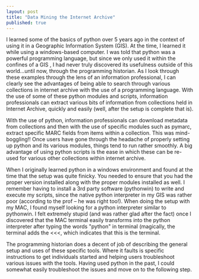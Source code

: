 ```yaml
---
layout: post
title: "Data Mining the Internet Archive"
published: true
---
```



I learned some of the basics of python over 5 years ago in the context of using it in a Geographic Information System (GIS). At the time, I learned it while using a windows-based computer. I was told that python was a powerful programming language, but since we only used it within the confines of a GIS , I had never truly discovered its usefulness outside of this world...until now, through the programming historian. As I look through these examples through the lens of an information professional, I can clearly see the advantages of being able to search through various collections in internet archive with the use of a programming language.  With the use of some of these python modules and scripts, information professionals can extract various bits of information from collections held in Internet Archive, quickly and easily (well, after the setup is complete that is).

With the use of python, information professionals can download metadata from collections and then with the use of specific modules such as pymarc, extract specific MARC fields from items within a collection. This was mind-boggling!! Once users have gone through the headache of properly setting up python and its various modules, things tend to run rather smoothly. A big advantage of using python scripts is the ease in which these can be re-used for various other collections within internet archive.

When I originally learned python in a windows environment and found at the time that the setup was quite finicky. You needed to ensure that you had the proper version installed along with the proper modules installed as well. I remember having to install a 3rd party software (pythonwin) to write and execute my scripts, since the native python interpreter in my GIS was rather poor (according to the prof – he was right too!). When doing the setup with my MAC, I found myself looking for a python interpreter similar to pythonwin. I felt extremely stupid (and was rather glad after the fact) once I discovered that the MAC terminal easily transforms into the python interpreter after typing the words "python" in terminal (magically, the terminal adds the <<<, which indicates that this is the terminal.

The programming historian does a decent of job of describing the general setup and uses of these specific tools. Where it faults is specific instructions to get individuals started and helping users troubleshoot various issues with the tools. Having used python in the past, I could somewhat easily troubleshoot the issues and move on to the following step.
